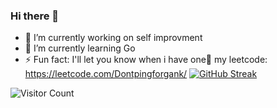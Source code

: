 ### Hi there 👋

- 🔭 I’m currently working on self improvment
- 🌱 I’m currently learning Go
- ⚡ Fun fact: I'll let you know when i have one🫠
my leetcode: https://leetcode.com/Dontpingforgank/
[![GitHub Streak](https://streak-stats.demolab.com/?user=Dontpingforgank)](https://git.io/streak-stats)

![Visitor Count](https://profile-counter.glitch.me/Dontpingforgank/count.svg)

